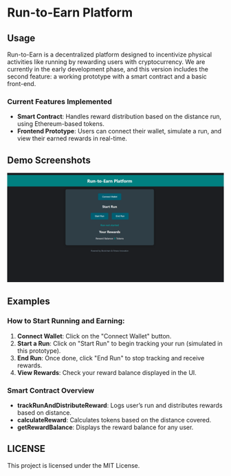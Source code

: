 
# Run-to-Earn Platform

## Usage

Run-to-Earn is a decentralized platform designed to incentivize physical activities like running by rewarding users with cryptocurrency. 
We are currently in the early development phase, and this version includes the second feature: a working prototype with a smart contract and a basic front-end.

### Current Features Implemented

- **Smart Contract**: Handles reward distribution based on the distance run, using Ethereum-based tokens.
- **Frontend Prototype**: Users can connect their wallet, simulate a run, and view their earned rewards in real-time.

## Demo Screenshots

![1](assets/1.png)

## Examples

### How to Start Running and Earning:

1. **Connect Wallet**: Click on the "Connect Wallet" button.
2. **Start a Run**: Click on "Start Run" to begin tracking your run (simulated in this prototype).
3. **End Run**: Once done, click "End Run" to stop tracking and receive rewards.
4. **View Rewards**: Check your reward balance displayed in the UI.

### Smart Contract Overview

- **trackRunAndDistributeReward**: Logs user’s run and distributes rewards based on distance.
- **calculateReward**: Calculates tokens based on the distance covered.
- **getRewardBalance**: Displays the reward balance for any user.

## LICENSE

This project is licensed under the MIT License.
